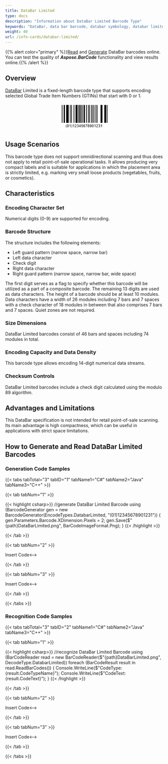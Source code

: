 ```yaml
---
title: DataBar Limited
type: docs
description: "Information about DataBar Limited Barcode Type"
keywords: "DataBar, data bar barcode, databar symbology, databar limited, Create databar barcodes, databar stacked, Read databar codes, what is databar limited, databar stacked barcodes, generate databar barcode, databar specification, gs1, gs1 databar, databar generator, databar reader, scan databar barcode, databar family"
weight: 40
url: /info-cards/databar-limited/
---
```

{{% alert color="primary" %}}[Read](https://products.aspose.app/barcode/recognize/databar) and [Generate](https://products.aspose.app/barcode/generate/databar) DataBar barcodes online. You can test the quality of ***Aspose.BarCode*** functionality and view results online.{{% /alert %}}

## **Overview**
[DataBar](/barcode/info-cards/databar-family) Limited is a fixed-length barcode type that supports encoding selected Global Trade Item Numbers (GTINs) that start with 0 or 1.

<p align="center"><img src="databarlimited.png"></p>

## **Usage Scenarios**
This barcode type does not support omnidirectional scanning and thus does not apply to retail point-of-sale operational tasks. It allows producing very compact labels and is suitable for applications in which the placement area is strictly limited, e.g. marking very small loose products (vegetables, fruits, or cosmetics).

## **Characteristics**
### **Encoding Character Set**
Numerical digits (0-9) are supported for encoding. 

### **Barcode Structure**
The structure includes the following elements:
- Left guard pattern (narrow space, narrow bar)
- Left data character
- Check digit
- Right data character
- Right guard pattern (narrow space, narrow bar, wide space)

The first digit serves as a flag to specify whether this barcode will be utilized as a part of a composite barcode. The remaining 13 digits are used as data characters. The height of a barcode should be at least 10 modules. Data characters have a width of 26 modules including 7 bars and 7 spaces with a check character of 18 modules in between that also comprises 7 bars and 7 spaces. Quiet zones are not required.  

### **Size Dimensions**
DataBar Limited barcodes consist of 46 bars and spaces including 74 modules in total.

### **Encoding Capacity and Data Density**
This barcode type allows encoding 14-digit numerical data streams.

### **Checksum Controls**
DataBar Limited barcodes include a check digit calculated using the modulo 89 algorithm.

## **Advantages and Limitations**
This DataBar specification is not intended for retail point-of-sale scanning. Its main advantage is high compactness, which can be useful in applications with strict space limitations.

## **How to Generate and Read DataBar Limited Barcodes**

### **Generation Code Samples**

{{< tabs tabTotal="3" tabID="1" tabName1="C#" tabName2="Java" tabName3="C++" >}}

{{< tab tabNum="1" >}}

{{< highlight csharp>}}
//generate DataBar Limited Barcode
using (BarcodeGenerator gen = new BarcodeGenerator(EncodeTypes.DatabarLimited, "(01)12345678901231"))
{
    gen.Parameters.Barcode.XDimension.Pixels = 2;
    gen.Save($"{path}DataBarLimited.png", BarCodeImageFormat.Png);
}
{{< /highlight >}}

{{< /tab >}}

{{< tab tabNum="2" >}}

<!-->Insert Code<-->

{{< /tab >}}

{{< tab tabNum="3" >}}

<!-->Insert Code<-->

{{< /tab >}}

{{< /tabs >}}

### **Recognition Code Samples**

{{< tabs tabTotal="3" tabID="2" tabName1="C#" tabName2="Java" tabName3="C++" >}}

{{< tab tabNum="1" >}}

{{< highlight csharp>}}
//recognize DataBar Limited Barcode
using (BarCodeReader read = new BarCodeReader($"{path}DataBarLimited.png", DecodeType.DatabarLimited))
    foreach (BarCodeResult result in read.ReadBarCodes())
    {
        Console.WriteLine($"CodeType:{result.CodeTypeName}");
        Console.WriteLine($"CodeText:{result.CodeText}");
    }
{{< /highlight >}}

{{< /tab >}}

{{< tab tabNum="2" >}}

<!-->Insert Code<-->

{{< /tab >}}

{{< tab tabNum="3" >}}

<!-->Insert Code<-->

{{< /tab >}}

{{< /tabs >}}
